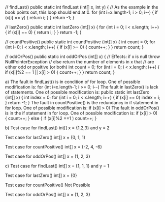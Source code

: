 // findLast()
public static int findLast (int[] x, int y)
   {
      // As the example in the book points out, this loop should end at 0.
      for (int i=x.length-1; i > 0; i--)
      {
         if (x[i] == y)
         {
            return i;
         }
      }
      return -1;
   }


// lastZero()
public static int lastZero (int[] x)
   {
      for (int i = 0; i < x.length; i++)
      {
         if (x[i] == 0)
         {
            return i;
         }
      }
      return -1;
   }


// countPositive()
public static int countPositive (int[] x)
   {
      int count = 0;
      for (int i=0; i < x.length; i++)
      {
         if (x[i] >= 0)
         {
            count++;
         }
      }
      return count;
   }
   
   
// oddOrPos()
public static int oddOrPos (int[] x)
   {  // Effects:  if x is null throw NullPointerException
      // else return the number of elements in x that
      //      are either odd or positive (or both)
      int count = 0;
      for (int i = 0; i < x.length; i++)
      {
         if (x[i]%2 == 1 || x[i] > 0)
         {
            count++;
         }
      }
      return count;
   }
   
   
a)
The fault in findLast() is in condition of for loop. One of possible modification is:
for (int i=x.length-1; i >= 0; i--)
The fault in lastZero() is lack of statements. One of possible modification is:
public static int lastZero (int[] x)
   {
      int index = 0;
      for (int i = 0; i < x.length; i++)
      {
         if (x[i] == 0) index = i;
      }
      return -1;
   }
The fault in countPositive() is the redundancy in if statement in for loop. One of possible modification is:
if (x[i] > 0)
The fault in oddOrPos() is in the if statement in for loop. One of possible modification is:
if (x[i] > 0)
{
  count++;
}
else
{
  if (x[i]%2 ==1 ) count++;
}


b)
Test case for findLast() int[] x = {1,2,3} and y = 2

Test case for lastZero() int[] x = {0, 1, 1}

Test case for countPositive() int[] x = {-2, 4, -6}

Test case for oddOrPos() int[] x = {1, 2, 3}

c)
Test case for findLast() int[] x = {1, 1, 1} and y = 1

Test case for lastZero() int[] x = {0}

Test case for countPositive() Not Possible

Test case for oddOrPos() int[] x = {1, 2, 3}



